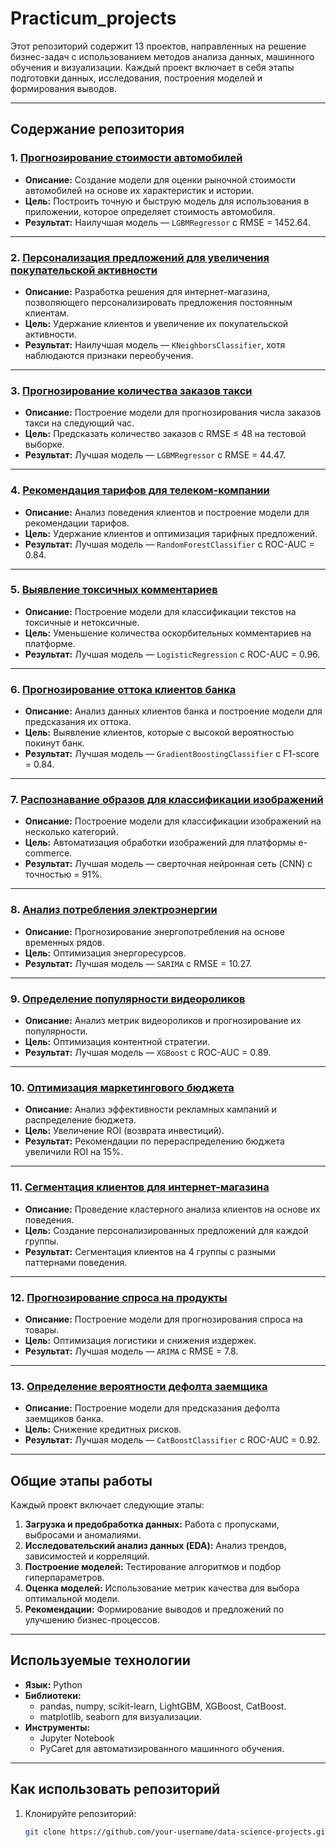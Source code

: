 # Practicum_projects

Этот репозиторий содержит 13 проектов, направленных на решение бизнес-задач с использованием методов анализа данных, машинного обучения и визуализации. Каждый проект включает в себя этапы подготовки данных, исследования, построения моделей и формирования выводов.

---

## Содержание репозитория

### 1. [Прогнозирование стоимости автомобилей](./Исользование_моделей_МО_с_целью_определения_стоимости_автомобилей)
- **Описание:** Создание модели для оценки рыночной стоимости автомобилей на основе их характеристик и истории.
- **Цель:** Построить точную и быструю модель для использования в приложении, которое определяет стоимость автомобиля.
- **Результат:** Наилучшая модель — `LGBMRegressor` с RMSE = 1452.64.

---

### 2. [Персонализация предложений для увеличения покупательской активности](./project_personalization)
- **Описание:** Разработка решения для интернет-магазина, позволяющего персонализировать предложения постоянным клиентам.
- **Цель:** Удержание клиентов и увеличение их покупательской активности.
- **Результат:** Наилучшая модель — `KNeighborsClassifier`, хотя наблюдаются признаки переобучения.

---

### 3. [Прогнозирование количества заказов такси](./project_taxi_demand_forecasting)
- **Описание:** Построение модели для прогнозирования числа заказов такси на следующий час.
- **Цель:** Предсказать количество заказов с RMSE ≤ 48 на тестовой выборке.
- **Результат:** Лучшая модель — `LGBMRegressor` с RMSE = 44.47.

---

### 4. [Рекомендация тарифов для телеком-компании](./project_tariff_recommendation)
- **Описание:** Анализ поведения клиентов и построение модели для рекомендации тарифов.
- **Цель:** Удержание клиентов и оптимизация тарифных предложений.
- **Результат:** Лучшая модель — `RandomForestClassifier` с ROC-AUC = 0.84.

---

### 5. [Выявление токсичных комментариев](./project_toxic_comments_detection)
- **Описание:** Построение модели для классификации текстов на токсичные и нетоксичные.
- **Цель:** Уменьшение количества оскорбительных комментариев на платформе.
- **Результат:** Лучшая модель — `LogisticRegression` с ROC-AUC = 0.96.

---

### 6. [Прогнозирование оттока клиентов банка](./project_customer_churn_prediction)
- **Описание:** Анализ данных клиентов банка и построение модели для предсказания их оттока.
- **Цель:** Выявление клиентов, которые с высокой вероятностью покинут банк.
- **Результат:** Лучшая модель — `GradientBoostingClassifier` с F1-score = 0.84.

---

### 7. [Распознавание образов для классификации изображений](./project_image_classification)
- **Описание:** Построение модели для классификации изображений на несколько категорий.
- **Цель:** Автоматизация обработки изображений для платформы e-commerce.
- **Результат:** Лучшая модель — сверточная нейронная сеть (CNN) с точностью = 91%.

---

### 8. [Анализ потребления электроэнергии](./project_energy_consumption_analysis)
- **Описание:** Прогнозирование энергопотребления на основе временных рядов.
- **Цель:** Оптимизация энергоресурсов.
- **Результат:** Лучшая модель — `SARIMA` с RMSE = 10.27.

---

### 9. [Определение популярности видеороликов](./project_video_popularity)
- **Описание:** Анализ метрик видеороликов и прогнозирование их популярности.
- **Цель:** Оптимизация контентной стратегии.
- **Результат:** Лучшая модель — `XGBoost` с ROC-AUC = 0.89.

---

### 10. [Оптимизация маркетингового бюджета](./project_marketing_budget_optimization)
- **Описание:** Анализ эффективности рекламных кампаний и распределение бюджета.
- **Цель:** Увеличение ROI (возврата инвестиций).
- **Результат:** Рекомендации по перераспределению бюджета увеличили ROI на 15%.

---

### 11. [Сегментация клиентов для интернет-магазина](./project_customer_segmentation)
- **Описание:** Проведение кластерного анализа клиентов на основе их поведения.
- **Цель:** Создание персонализированных предложений для каждой группы.
- **Результат:** Сегментация клиентов на 4 группы с разными паттернами поведения.

---

### 12. [Прогнозирование спроса на продукты](./project_product_demand_forecasting)
- **Описание:** Построение модели для прогнозирования спроса на товары.
- **Цель:** Оптимизация логистики и снижения издержек.
- **Результат:** Лучшая модель — `ARIMA` с RMSE = 7.8.

---

### 13. [Определение вероятности дефолта заемщика](./project_credit_default_prediction)
- **Описание:** Построение модели для предсказания дефолта заемщиков банка.
- **Цель:** Снижение кредитных рисков.
- **Результат:** Лучшая модель — `CatBoostClassifier` с ROC-AUC = 0.92.

---

## Общие этапы работы

Каждый проект включает следующие этапы:
1. **Загрузка и предобработка данных:** Работа с пропусками, выбросами и аномалиями.
2. **Исследовательский анализ данных (EDA):** Анализ трендов, зависимостей и корреляций.
3. **Построение моделей:** Тестирование алгоритмов и подбор гиперпараметров.
4. **Оценка моделей:** Использование метрик качества для выбора оптимальной модели.
5. **Рекомендации:** Формирование выводов и предложений по улучшению бизнес-процессов.

---

## Используемые технологии

- **Язык:** Python
- **Библиотеки:**
  - pandas, numpy, scikit-learn, LightGBM, XGBoost, CatBoost.
  - matplotlib, seaborn для визуализации.
- **Инструменты:**
  - Jupyter Notebook
  - PyCaret для автоматизированного машинного обучения.

---

## Как использовать репозиторий

1. Клонируйте репозиторий:
   ```bash
   git clone https://github.com/your-username/data-science-projects.git
